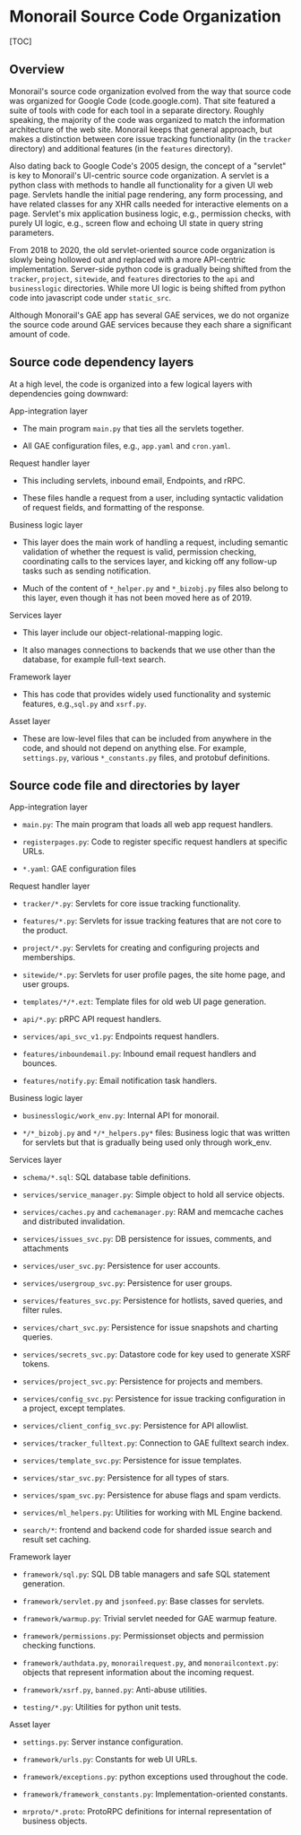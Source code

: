 # Monorail Source Code Organization

[TOC]

## Overview

Monorail's source code organization evolved from the way that source
code was organized for Google Code (code.google.com).  That site
featured a suite of tools with code for each tool in a separate
directory.  Roughly speaking, the majority of the code was organized
to match the information architecture of the web site.  Monorail keeps
that general approach, but makes a distinction between core issue
tracking functionality (in the `tracker` directory) and additional
features (in the `features` directory).

Also dating back to Google Code's 2005 design, the concept of a
"servlet" is key to Monorail's UI-centric source code organization.  A
servlet is a python class with methods to handle all functionality for
a given UI web page. Servlets handle the initial page rendering, any
form processing, and have related classes for any XHR calls needed for
interactive elements on a page.  Servlet's mix application business
logic, e.g., permission checks, with purely UI logic, e.g., screen
flow and echoing UI state in query string parameters.

From 2018 to 2020, the old servlet-oriented source code organization
is slowly being hollowed out and replaced with a more API-centric
implementation.  Server-side python code is gradually being shifted
from the `tracker`, `project`, `sitewide`, and `features` directories
to the `api` and `businesslogic` directories.  While more UI logic is
being shifted from python code into javascript code under
`static_src`.

Although Monorail's GAE app has several GAE services, we do not
organize the source code around GAE services because they each share a
significant amount of code.

## Source code dependency layers

At a high level, the code is organized into a few logical layers with
dependencies going downward:

App-integration layer

*  The main program `main.py` that ties all the servlets together.

*  All GAE configuration files, e.g., `app.yaml` and `cron.yaml`.

Request handler layer

*  This including servlets, inbound email, Endpoints, and rRPC.

*  These files handle a request from a user, including syntactic
   validation of request fields, and formatting of the response.

Business logic layer

*  This layer does the main work of handling a request, including
   semantic validation of whether the request is valid, permission
   checking, coordinating calls to the services layer, and kicking off
   any follow-up tasks such as sending notification.

*  Much of the content of `*_helper.py` and `*_bizobj.py` files also
   belong to this layer, even though it has not been moved here as of
   2019.

Services layer

*  This layer include our object-relational-mapping logic.

*  It also manages connections to backends that we use other than the
   database, for example full-text search.

Framework layer

*  This has code that provides widely used functionality and systemic
   features, e.g.,`sql.py` and `xsrf.py`.

Asset layer

*  These are low-level files that can be included from anywhere in the
   code, and should not depend on anything else.  For example,
   `settings.py`, various `*_constants.py` files, and protobuf
   definitions.


## Source code file and directories by layer

App-integration layer

*  `main.py`: The main program that loads all web app request
   handlers.

*  `registerpages.py`: Code to register specific request handlers at
   specific URLs.

*  `*.yaml`: GAE configuration files

Request handler layer

*  `tracker/*.py`: Servlets for core issue tracking functionality.

*  `features/*.py`: Servlets for issue tracking features that are not
   core to the product.

*  `project/*.py`: Servlets for creating and configuring projects and
   memberships.

*  `sitewide/*.py`: Servlets for user profile pages, the site home
   page, and user groups.

*  `templates/*/*.ezt`: Template files for old web UI page generation.

*  `api/*.py`: pRPC API request handlers.

*  `services/api_svc_v1.py`: Endpoints request handlers.

*  `features/inboundemail.py`: Inbound email request handlers and bounces.

*  `features/notify.py`: Email notification task handlers.


Business logic layer

*  `businesslogic/work_env.py`:  Internal API for monorail.

*  `*/*_bizobj.py` and `*/*_helpers.py*` files: Business logic that was
   written for servlets but that is gradually being used only through
   work_env.

Services layer

*  `schema/*.sql`:  SQL database table definitions.

*  `services/service_manager.py`: Simple object to hold all service objects.

*  `services/caches.py` and `cachemanager.py`: RAM and memcache caches
   and distributed invalidation.

*  `services/issues_svc.py`: DB persistence for issues, comments, and
   attachments

*  `services/user_svc.py`: Persistence for user accounts.

*  `services/usergroup_svc.py`: Persistence for user groups.

*  `services/features_svc.py`: Persistence for hotlists, saved queries,
   and filter rules.

*  `services/chart_svc.py`: Persistence for issue snapshots and
   charting queries.

*  `services/secrets_svc.py`: Datastore code for key used to generate
   XSRF tokens.

*  `services/project_svc.py`: Persistence for projects and members.

*  `services/config_svc.py`: Persistence for issue tracking
   configuration in a project, except templates.

*  `services/client_config_svc.py`: Persistence for API allowlist.

*  `services/tracker_fulltext.py`: Connection to GAE fulltext search
   index.

*  `services/template_svc.py`: Persistence for issue templates.

*  `services/star_svc.py`: Persistence for all types of stars.

*  `services/spam_svc.py`: Persistence for abuse flags and spam verdicts.

*  `services/ml_helpers.py`: Utilities for working with ML Engine backend.

*  `search/*`: frontend and backend code for sharded issue search and
   result set caching.


Framework layer

*  `framework/sql.py`: SQL DB table managers and safe SQL statement
   generation.

*  `framework/servlet.py` and `jsonfeed.py`:  Base classes for servlets.

*  `framework/warmup.py`: Trivial servlet needed for GAE warmup feature.

*  `framework/permissions.py`: Permissionset objects and permission
   checking functions.

*  `framework/authdata.py`, `monorailrequest.py`, and
   `monorailcontext.py`: objects that represent information about the
   incoming request.

*  `framework/xsrf.py`, `banned.py`: Anti-abuse utilities.

*  `testing/*.py`: Utilities for python unit tests.

Asset layer

*  `settings.py`: Server instance configuration.

*  `framework/urls.py`: Constants for web UI URLs.

*  `framework/exceptions.py`: python exceptions used throughout the code.

*  `framework/framework_constants.py`: Implementation-oriented constants.

*  `mrproto/*.proto`: ProtoRPC definitions for internal representation of
   business objects.
